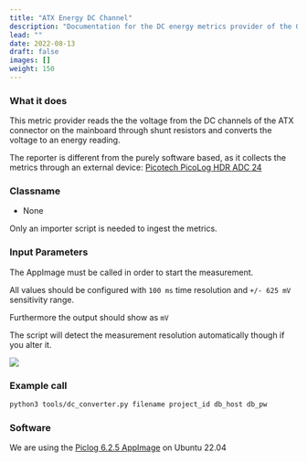 ```yaml
---
title: "ATX Energy DC Channel"
description: "Documentation for the DC energy metrics provider of the Green Metrics Tool"
lead: ""
date: 2022-08-13
draft: false
images: []
weight: 150
---
```

### What it does
This metric provider reads the the voltage from the DC channels of the ATX connector
on the mainboard through shunt resistors and converts the voltage to an energy reading.

The reporter is different from the purely software based, as it collects the metrics
through an external device: [Picotech PicoLog HDR ADC 24](https://www.picotech.com/data-logger/adc-20-adc-24/precision-data-acquisition)

### Classname
- None

Only an importer script is needed to ingest the metrics.

### Input Parameters
The AppImage must be called in order to start the measurement.

All values should be configured with `100 ms` time resolution and `+/- 625 mV` sensitivity range.

Furthermore the output should show as `mV`

The script will detect the measurement resolution automatically though if you alter it.

<img src="/img/picolog_hdr_adc_24_fujitsu_esprimo_P956.webp">


### Example call

```bash
python3 tools/dc_converter.py filename project_id db_host db_pw
```

### Software
We are using the [Piclog 6.2.5 AppImage](https://www.picotech.com/download/software/picolog6/sr/picolog-6.2.5-x86_64.AppImage) on Ubuntu 22.04